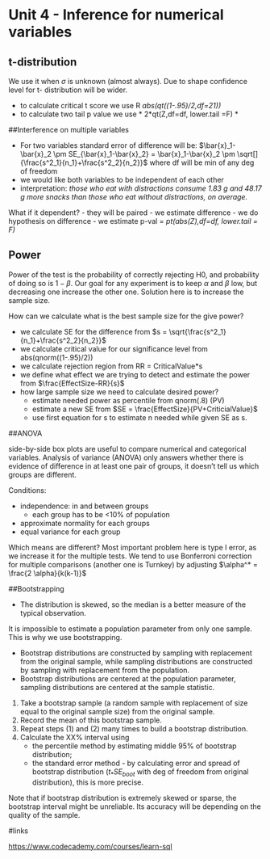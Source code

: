 # Unit 4 -  Inference for numerical variables

## t-distribution

We use it when $\sigma$ is unknown (almost always). Due to shape confidence level for t- distribution will be wider.

* to calculate critical t score we use R *abs(qt((1-.95)/2,df=21))*
* to calculate two tail p value we use * 2*qt(Z,df=df, lower.tail =F) *

##Interference on multiple variables

* For two variables standard error of difference will be: $\bar{x}_1-\bar{x}_2 \pm SE_{\bar{x}_1-\bar{x}_2} = \bar{x}_1-\bar{x}_2 \pm  \sqrt[]{\frac{s^2_1}{n_1}+\frac{s^2_2}{n_2}}$ where df will be min of any deg of freedom
* we would like both variables to be independent of each other
* interpretation: *those who eat with distractions consume 1.83 g and 48.17 g more snacks than those who eat without distractions, on average.*

What if it dependent?
	- they will be paired
	- we estimate difference
	- we do hypothesis on difference
	- we estimate p-val = *pt(abs(Z),df=df, lower.tail = F)*


## Power

Power of the test is the probability of correctly rejecting H0, and probability of doing so is $1 - \beta$. Our goal for any experiment is to keep $\alpha$ and $\beta$ low, but decreasing one increase the other one. Solution here is to increase the sample size.

How can we calculate what is the best sample size for the give power?

* we calculate SE for the difference from $s = \sqrt{\frac{s^2_1}{n_1}+\frac{s^2_2}{n_2}}$
* we calculate critical value for our significance level from  abs(qnorm((1-.95)/2))
* we calculate rejection region from RR = CriticalValue*s
* we define what effect we are trying to detect and estimate the power from $\frac{EffectSize-RR}{s}$
* how large sample size we need to calculate desired power?
	* estimate needed power as percentile from qnorm(.8) (PV)
	* estimate a new SE from $SE = \frac{EffectSize}{PV+CriticialValue}$
	* use first equation for s to estimate n needed while given SE as s.

##ANOVA

side-by-side box plots are useful to compare numerical and categorical variables.
Analysis of variance (ANOVA) only answers whether there is evidence of difference in at least one pair of groups, it doesn’t tell us which groups are different.

Conditions:

* independence: in and between groups
	* each group has to be <10% of population
* approximate normality for each groups
* equal variance for each group

Which means are different? Most important problem here is type I error, as we increase it for the multiple tests. We tend to use Bonferroni correction for multiple comparisons (another one is Turnkey) by adjusting $\alpha^* = \frac{2 \alpha}{k(k-1)}$

##Bootstrapping

* The distribution is skewed, so the median is a better measure of the typical observation.

It is impossible to estimate a population parameter from only one sample. This is why we use bootstrapping.

* Bootstrap distributions are constructed by sampling with replacement from the original sample, while sampling distributions are constructed by sampling with replacement from the population.
* Bootstrap distributions are centered at the population parameter, sampling distributions are centered at the sample statistic.

1. Take a bootstrap sample (a random sample with replacement of size equal to the original sample size) from the original sample.
2. Record the mean of this bootstrap sample.
3. Repeat steps (1) and (2) many times to build a bootstrap distribution.
4. Calculate the XX% interval using
	* the percentile method by estimating middle 95% of bootstrap distribution;
	* the standard error method - by calculating error and spread of bootstrap distribution ($t_*SE_{boot}$ with deg of freedom from original distribution), this is more precise.

Note that if bootstrap distribution is extremely skewed or sparse, the bootstrap interval might be unreliable. Its accuracy will be depending on the quality of the sample.

#links

https://www.codecademy.com/courses/learn-sql
